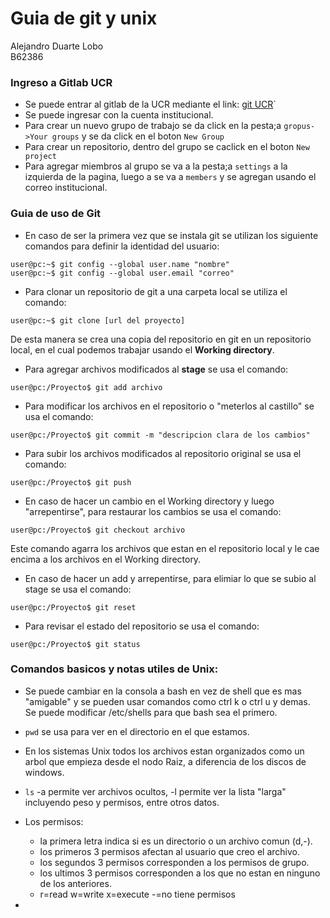 # Guia de git y unix 
  
Alejandro Duarte Lobo  
B62386  
  
### Ingreso a Gitlab UCR
* Se puede entrar al gitlab de la UCR mediante el link: [git UCR](git.ucr.ac.cr)`
* Se puede ingresar con la cuenta institucional.
* Para crear un nuevo grupo de trabajo se da click en la pesta;a `gropus->Your groups` y se da click en el boton `New Group`
* Para crear un repositorio, dentro del grupo se caclick en el boton `New project`
* Para agregar miembros al grupo se va a la pesta;a `settings` a la izquierda de la pagina, luego a se va a `members` y se agregan usando el correo institucional.
  
### Guia de uso de Git
* En caso de ser la primera vez que se instala git se utilizan los siguiente comandos para definir la identidad del usuario:
```console
user@pc:~$ git config --global user.name "nombre"
user@pc:~$ git config --global user.email "correo"

```
* Para clonar un repositorio de git a una carpeta local se utiliza el comando:
```console
user@pc:~$ git clone [url del proyecto]

```
De esta manera se crea una copia del repositorio en git en un repositorio local, en el cual podemos trabajar usando el **Working directory**.  
* Para agregar archivos modificados al **stage** se usa el comando:  
```console
user@pc:/Proyecto$ git add archivo

```
* Para modificar los archivos en el repositorio o "meterlos al castillo" se usa el comando:
 ```console
user@pc:/Proyecto$ git commit -m "descripcion clara de los cambios"

```
* Para subir los archivos modificados al repositorio original se usa el comando:
```console
user@pc:/Proyecto$ git push

```
  
* En caso de hacer un cambio en el Working directory y luego "arrepentirse", para restaurar los cambios se usa el comando:
```console
user@pc:/Proyecto$ git checkout archivo

```
Este comando agarra los archivos que estan en el repositorio local y le cae encima a los archivos en el Working directory.  
* En caso de hacer un add y arrepentirse, para elimiar lo que se subio al stage se usa el comando:
```console
user@pc:/Proyecto$ git reset

```
* Para revisar el estado del repositorio se usa el comando:
```console
user@pc:/Proyecto$ git status

```
  
### Comandos basicos y notas utiles de Unix:
* Se puede cambiar en la consola a bash en vez de shell que es mas "amigable" y se pueden usar comandos como ctrl k o ctrl u y demas.  
Se puede modificar /etc/shells para que bash sea el primero.  
  
   
* `pwd` se usa para ver en el directorio en el que estamos.  
  
  
* En los sistemas Unix todos los archivos estan organizados como un arbol que empieza desde el nodo Raiz, a diferencia de los discos de windows.
  
    
* `ls` -a permite ver archivos ocultos, -l permite ver la lista "larga" incluyendo peso y permisos, entre otros datos.
  
  
* Los permisos:
    * la primera letra indica si es un directorio o un archivo comun (d,-).
    * los primeros 3 permisos afectan al usuario que creo el archivo.
    * los segundos 3 permisos corresponden a los permisos de grupo.
    * los ultimos 3 permisos corresponden a los que no estan en ninguno de los anteriores.
    * r=read w=write x=execute -=no tiene permisos
  
  
* 

